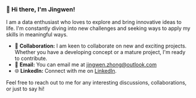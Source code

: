 ### 👋 Hi there, I'm Jingwen!

I am a data enthusiast who loves to explore and bring innovative ideas to life. I'm constantly diving into new challenges and seeking ways to apply my skills in meaningful ways.

- 💞️ **Collaboration:** I am keen to collaborate on new and exciting projects. Whether you have a developing concept or a mature project, I'm ready to contribute.
- 📧 **Email:** You can email me at [jingwen.zhong@outlook.com](mailto:jingwen.zhong@outlook.com)
- 🌐 **LinkedIn:** Connect with me on [LinkedIn](www.linkedin.com/in/jingwen-2021).

Feel free to reach out to me for any interesting discussions, collaborations, or just to say hi!

<!---
JingwenZhong/JingwenZhong is a ✨ special ✨ repository because its `README.md` (this file) appears on your GitHub profile.
You can click the Preview link to take a look at your changes.
--->
